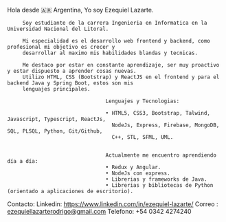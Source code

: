 Hola desde 🇦🇷 Argentina, Yo soy Ezequiel Lazarte.

         Soy estudiante de la carrera Ingenieria en Informatica en la Universidad Nacional del Litoral.
         
         Mi especialidad es el desarrollo web frontend y backend, como profesional mi objetivo es crecer y 
         desarrollar al maximo mis habilidades blandas y tecnicas.

         Me destaco por estar en constante aprendizaje, ser muy proactivo y estar dispuesto a aprender cosas nuevas.
         Utilizo HTML, CSS (Bootstrap) y ReactJS en el frontend y para el backend Java y Spring Boot, estos son mis 
         lenguajes principales.
         
                                    Lenguajes y Tecnologias:

                                    • HTML5, CSS3, Bootstrap, Talwind, Javascript, Typescript, ReactJs, 
                                      NodeJs, Express, Firebase, MongoDB, SQL, PLSQL, Python, Git/Github, 
                                      C++, STL, SFML, UML.
                                      
                                  
                                    Actualmente me encuentro aprendiendo día a día:
                                    • Redux y Angular.
                                    • NodeJs con express.
                                    • Librerias y frameworks de Java.
                                    • Librerias y bibliotecas de Python (orientado a aplicaciones de escritorio).
                                    

 Contacto:
       Linkedin: https://www.linkedin.com/in/ezequiel-lazarte/
       Correo : ezequiellazarterodrigo@gmail.com
       Telefono: +54 0342 4274240
